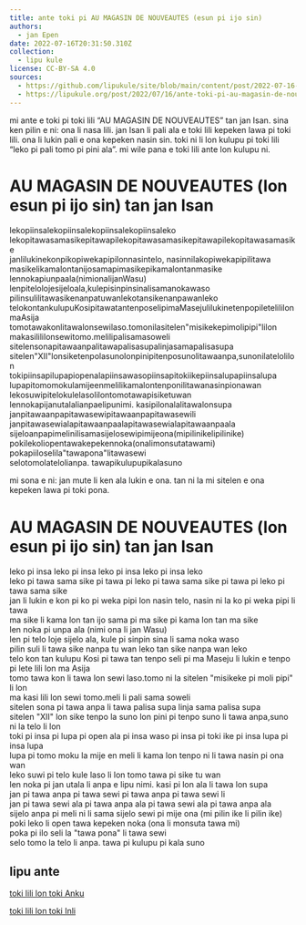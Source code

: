 ```yaml
---
title: ante toki pi AU MAGASIN DE NOUVEAUTES (esun pi ijo sin)
authors:
  - jan Epen
date: 2022-07-16T20:31:50.310Z
collection:
  - lipu kule
license: CC-BY-SA 4.0
sources:
  - https://github.com/lipukule/site/blob/main/content/post/2022-07-16-ante-toki-pi-au-magasin-de-nouveautes-esun-pi-ijo-sin.md
  - https://lipukule.org/post/2022/07/16/ante-toki-pi-au-magasin-de-nouveautes-esun-pi-ijo-sin/
---
```


mi ante e toki pi toki lili “AU MAGASIN DE NOUVEAUTES” tan jan Isan. sina ken pilin e ni: ona li nasa lili. jan Isan li pali ala e toki lili kepeken lawa pi toki lili. ona li lukin pali e ona kepeken nasin sin. toki ni li lon kulupu pi toki lili “leko pi pali tomo pi pini ala”. mi wile pana e toki lili ante lon kulupu ni.

# AU MAGASIN DE NOUVEAUTES (lon esun pi ijo sin) tan jan Isan

lekopiinsalekopiinsalekopiinsalekopiinsaleko  
lekopitawasamasikepitawapilekopitawasamasikepitawapilekopitawasamasike  
janlilukinekonpikopiwekapipilonnasintelo, nasinnilakopiwekapipilitawa  
masikelikamalontanijosamapimasikepikamalontanmasike  
lennokapiunpaala(nimionalijanWasu)  
lenpitelolojesijeloala,kulepisinpinsinalisamanokawaso  
pilinsulilitawasikenanpatuwanlekotansikenanpawanleko  
telokontankulupuKosipitawatantenposelipimaMasejulilukinetenpopiletelililonmaAsija  
tomotawakonlitawalonsewilaso.tomonilasitelen"misikekepimolipipi"lilon  
makasilililonsewitomo.melilipalisamasoweli  
sitelensonapitawaanpalitawapalisasupalinjasamapalisasupa  
sitelen"XII"lonsiketenpolasunolonpinipitenposunolitawaanpa,sunonilatelolilon  
tokipiinsapilupapiopenalapiinsawasopiinsapitokiikepiinsalupapiinsalupa  
lupapitomomokulamijeenmelilikamalontenponilitawanasinpionawan  
lekosuwipitelokulelasolilontomotawapisiketuwan  
lennokapijanutalalianpaelipunimi. kasipilonalalitawalonsupa  
janpitawaanpapitawasewipitawaanpapitawasewili  
janpitawasewialapitawaanpaalapitawasewialapitawaanpaala  
sijeloanpapimelinilisamasijelosewipimijeona(mipilinikelipilinike)  
pokilekoliopentawakepekennoka(onalimonsutatawami)  
pokapiiloselila"tawapona"litawasewi  
selotomolatelolianpa. tawapikulupupikalasuno

mi sona e ni: jan mute li ken ala lukin e ona. tan ni la mi sitelen e ona kepeken lawa pi toki pona.

# AU MAGASIN DE NOUVEAUTES (lon esun pi ijo sin) tan jan Isan

leko pi insa leko pi insa leko pi insa leko pi insa leko  
leko pi tawa sama sike pi tawa pi leko pi tawa sama sike pi tawa pi leko pi tawa sama sike  
jan li lukin e kon pi ko pi weka pipi lon nasin telo, nasin ni la ko pi weka pipi li tawa  
ma sike li kama lon tan ijo sama pi ma sike pi kama lon tan ma sike  
len noka pi unpa ala (nimi ona li jan Wasu)  
len pi telo loje sijelo ala, kule pi sinpin sina li sama noka waso  
pilin suli li tawa sike nanpa tu wan leko tan sike nanpa wan leko  
telo kon tan kulupu Kosi pi tawa tan tenpo seli pi ma Maseju li lukin e tenpo pi lete lili lon ma Asija  
tomo tawa kon li tawa lon sewi laso.tomo ni la sitelen "misikeke pi moli pipi" li lon  
ma kasi lili lon sewi tomo.meli li pali sama soweli  
sitelen sona pi tawa anpa li tawa palisa supa linja sama palisa supa  
sitelen "XII" lon sike tenpo la suno lon pini pi tenpo suno li tawa anpa,suno ni la telo li lon  
toki pi insa pi lupa pi open ala pi insa waso pi insa pi toki ike pi insa lupa pi insa lupa  
lupa pi tomo moku la mije en meli li kama lon tenpo ni li tawa nasin pi ona wan  
leko suwi pi telo kule laso li lon tomo tawa pi sike tu wan  
len noka pi jan utala li anpa e lipu nimi. kasi pi lon ala li tawa lon supa  
jan pi tawa anpa pi tawa sewi pi tawa anpa pi tawa sewi li  
jan pi tawa sewi ala pi tawa anpa ala pi tawa sewi ala pi tawa anpa ala  
sijelo anpa pi meli ni li sama sijelo sewi pi mije ona (mi pilin ike li pilin ike)  
poki leko li open tawa kepeken noka (ona li monsuta tawa mi)  
poka pi ilo seli la "tawa pona" li tawa sewi  
selo tomo la telo li anpa. tawa pi kulupu pi kala suno

## lipu ante

[toki lili lon toki Anku](https://ko.wikisource.org/wiki/%EA%B1%B4%EC%B6%95%EB%AC%B4%ED%95%9C%EC%9C%A1%EB%A9%B4%EA%B0%81%EC%B2%B4/AU_MAGASIN_DE_NOUVEAUTES)

[toki lili lon toki Inli](https://en.wikisource.org/wiki/Translation:Architectonic_Infinite_Cube/AU_MAGASIN_DE_NOUVEAUTES)
